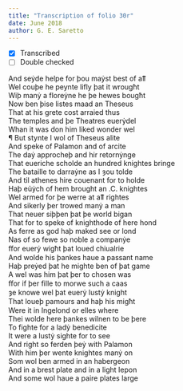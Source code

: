 ```yaml
---
title: "Transcription of folio 30r"
date: June 2018
author: G. E. Saretto
---
```


- [x] Transcribed
- [ ] Double checked

And seẏde helpe for þou maẏst best of aỻ  
Wel couþe he peynte lifly þat it wrougħt  
Wiþ manẏ a floreẏne he þe hewes bougħt  
Now ben þise listes maad an Theseus  
That at his grete cost arraied thus  
The temples and þe Theatres euerẏdel  
Whan it was don him liked wonder wel  
¶ But stynte I wol of Theseus alite  
And speke of Palamon and of arcite  
The daẏ approcheþ and hir retornẏnge  
That eueriche scholde an hundred knightes bringe  
The bataille to darraẏne as I ȝou tolde  
And til athenes hire couenant for to holde  
Haþ eủẏch of hem brought an .C. knightes  
Wel armed for þe werre at aỻ rightes  
And sikerly þer trowed manẏ a man  
That neuer siþþen þat þe world bigan  
That for to speke of knighthode of here hond  
As ferre as god haþ maked see or lond  
Nas of so fewe so noble a companẏe  
ﬀor euerẏ wigħt þat loued chiualrie  
And wolde his þankes haue a passant name  
Haþ preẏed þat he mighte ben of þat game  
A wel was him þat þer to chosen was  
ﬀor if þer fille to morwe such a caas  
ȝe knowe wel þat euerẏ lustẏ knight  
That loueþ ꝑamours and haþ his migħt  
Were it in Ingelond or elles where  
Thei wolde here þankes wilnen to be þere  
To fighte for a ladẏ benedicite  
It were a lustẏ sighte for to see  
And right so ferden þeẏ with Palamon  
With him þer wente knightes manẏ on  
Som wol ben armed in an habergeon  
And in a brest plate and in a light Iepon  
And some wol haue a paire plates large  
